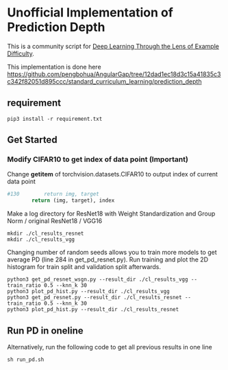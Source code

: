 # Unofficial Implementation of Prediction Depth

This is a community script for [Deep Learning Through the Lens of Example Difficulty](https://arxiv.org/abs/2106.09647).

This implementation is done here https://github.com/pengbohua/AngularGap/tree/12dad1ec18d3c15a41835c3c342f82051d895ccc/standard_curriculum_learning/prediction_depth

## requirement
```shell script
pip3 install -r requirement.txt
```
## Get Started
### Modify CIFAR10 to get index of data point (Important)
Change __getitem__ of torchvision.datasets.CIFAR10 to output index of current data point
```python
#130        return img, target
        return (img, target), index
```
Make a log directory for ResNet18 with Weight Standardization and Group Norm / original ResNet18 / VGG16
```shell script
mkdir ./cl_results_resnet
mkdir ./cl_results_vgg
```
Changing number of random seeds allows you to train more models to get average PD (line 284 in get_pd_resnet.py).
Run training and plot the 2D histogram for train split and validation split afterwards.
```shell script
python3 get_pd_resnet_wsgn.py --result_dir ./cl_results_vgg --train_ratio 0.5 --knn_k 30
python3 plot_pd_hist.py --result_dir ./cl_results_vgg
python3 get_pd_resnet.py --result_dir ./cl_results_resnet --train_ratio 0.5 --knn_k 30
python3 plot_pd_hist.py --result_dir ./cl_results_resnet
```

## Run PD in oneline
Alternatively, run the following code to get all previous results in one line
```shell script
sh run_pd.sh
```
